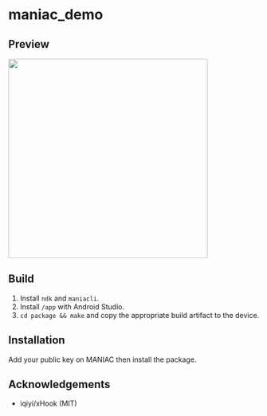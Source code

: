 # maniac_demo

## Preview
<img src="https://github.com/nicerepo/maniac_demo/raw/master/demo.gif" width="400" />

## Build
1. Install `ndk` and `maniacli`.
2. Install `/app` with Android Studio.
3. `cd package && make` and copy the appropriate build artifact to the device.

## Installation
Add your public key on MANIAC then install the package.

## Acknowledgements
* iqiyi/xHook (MIT)
